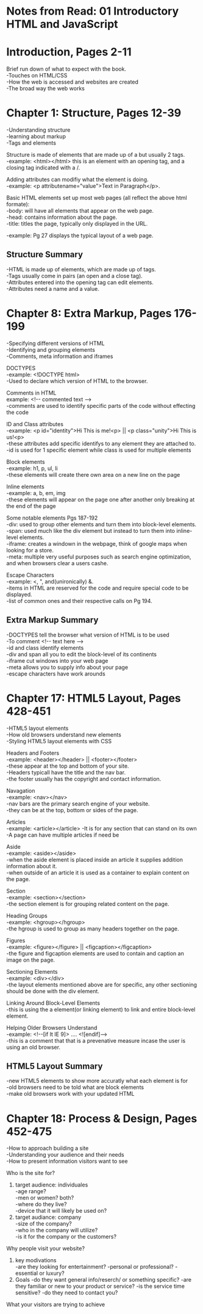 # Notes from Read: 01 Introductory HTML and JavaScript

# Introduction, Pages 2-11

Brief run down of what to expect with the book. <br>
-Touches on HTML/CSS <br>
-How the web is accessed and websites are created <br>
-The broad way the web works <br>

# Chapter 1: Structure, Pages 12-39
-Understanding structure <br>
-learning about markup <br>
-Tags and elements <br>

Structure is made of elements that are made up of a but usually 2 tags. <br>
-example: \<html\>\</html\> this is an element with an opening tag, and a closing tag indicated with a /. <br>

Adding attributes can modifiy what the element is doing. <br>
-example: \<p attributename=\"value\"\>Text in Paragraph\</p\>. <br>

Basic HTML elements set up most web pages (all reflect the above html formate): <br>
-body: will have all elements that appear on the web page. <br>
-head: contains information about the page. <br>
-title: titles the page, typically only displayed in the URL. <br>

-example: Pg 27 displays the typical layout of a web page. <br>

## Structure Summary
-HTML is made up of elements, which are made up of tags. <br>
-Tags usually come in pairs (an open and a close tag). <br>
-Attributes entered into the opening tag can edit elements. <br>
-Attributes need a name and a value. <br>

# Chapter 8: Extra Markup, Pages 176-199
-Specifying different versions of HTML <br>
-Identifying and grouping elements <br>
-Comments, meta information and iframes <br>

DOCTYPES <br>
-example: \<!DOCTYPE html\> <br>
-Used to declare which version of HTML to the browser. <br>

Comments in HTML <br>
example: \<!-- commented text --\> <br>
-comments are used to identify specific parts of the code without effecting the code <br>

ID and Class attributes <br>
-example: \<p id=\"identity\"\>Hi This is me!\<p\> || \<p class=\"unity\"\>Hi This is us!\<p\> <br>
-these attributes add specific identifys to any element they are attached to. <br>
-id is used for 1 specific element while class is used for multiple elements <br>

Block elements <br>
-example: h1, p, ul, li <br>
-these elements will create there own area on a new line on the page <br>

Inline elements <br>
-example: a, b, em, img <br>
-these elements will appear on the page one after another only breaking at the end of the page <br>

Some notable elements Pgs 187-192 <br>
-div: used to group other elements and turn them into block-level elements. <br> 
-span: used much like the div element but instead to turn them into inline-level elements. <br>
-iframe: creates a windown in the webpage, think of google maps when looking for a store. <br>
-meta: multiple very useful purposes such as search engine optimization, and when browsers clear a users cashe. <br>

Escape Characters <br>
-example: \<, \", and(unironically) \&. <br>
-items in HTML are reserved for the code and require special code to be displayed. <br>
-list of common ones and their respective calls on Pg 194. <br>

## Extra Markup Summary <br>
-DOCTYPES tell the browser what version of HTML is to be used <br>
-To comment \<!-- text here --\> <br>
-id and class identify elements <br>
-div and span all you to edit the block-level of its continents <br>
-iframe cut windows into your web page <br>
-meta allows you to supply info about your page <br>
-escape characters have work arounds <br>

# Chapter 17: HTML5 Layout, Pages 428-451 <br>
-HTML5 layout elements <br>
-How old browsers understand new elements <br>
-Styling HTML5 layout elements with CSS <br>

Headers and Footers <br>
-example: \<header\>\</header\> || \<footer\>\</footer\> <br>
-these appear at the top and bottom of your site. <br>
-Headers typicall have the title and the nav bar. <br>
-the footer usually has the copyright and contact information. <br>

Navagation <br>
-example: \<nav\>\</nav\> <br>
-nav bars are the primary search engine of your website. <br>
-they can be at the top, bottom or sides of the page. <br>

Articles <br>
-example: \<article\>\</article\>
-It is for any section that can stand on its own <br>
-A page can have multiple articles if need be <br> 

Aside <br>
-example: \<aside\>\</aside\> <br>
-when the aside element is placed inside an article it supplies addition information about it. <br>
-when outside of an article it is used as a container to explain content on the page. <br>

Section <br>
-example: \<section\>\</section\> <br>
-the section element is for grouping related content on the page. <br>

Heading Groups <br>
-example: \<hgroup\>\</hgroup\> <br>
-the hgroup is used to group as many headers together on the page. <br>

Figures <br>
-example: \<figure\>\</figure\> || \<figcaption\>\</figcaption\> <br>
-the figure and figcaption elements are used to contain and caption an image on the page. <br>

Sectioning Elements <br>
-example: \<div\>\</div\> <br>
-the layout elements mentioned above are for specific, any other sectioning should be done with the div element. <br>

Linking Around Block-Level Elements <br>
-this is using the a element(or linking element) to link and entire block-level element. <br>

Helping Older Browsers Understand <br>
-example: \<!--[if lt IE 9]\> .... \<![endif]--\> <br>
-this is a comment that that is a prevenative measure incase the user is using an old browser. <br>

## HTML5 Layout Summary <br>
-new HTML5 elements to show more accuratly what each element is for <br>
-old browsers need to be told what are block elements <br>
-make old browsers work with your updated HTML <br>


# Chapter 18: Process & Design, Pages 452-475 <br>
-How to approach building a site <br>
-Understanding your audience and their needs <br>
-How to present information visitors want to see <br>

Who is the site for? <br>
1. target audience: individuales <br>
   -age range? <br>
   -men or women? both? <br>
   -where do they live? <br>
   -device that it will likely be used on? <br>
2. target audiance: company <br>
   -size of the company? <br>
   -who in the company will utilize? <br>
   -is it for the company or the customers? <br>
  
Why people visit your website? <br>
1. key modivations <br>
   -are they looking for entertainment?
   -personal or professional?
   -essential or luxury?
2. Goals
   -do they want general info/reserch/ or something specific?
   -are they familiar or new to your product or service?
   -is the service time sensitive?
   -do they need to contact you?
 
What your visitors are trying to achieve
  
